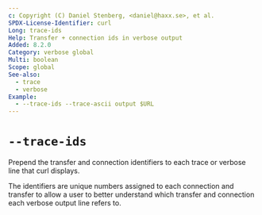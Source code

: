 ```yaml
---
c: Copyright (C) Daniel Stenberg, <daniel@haxx.se>, et al.
SPDX-License-Identifier: curl
Long: trace-ids
Help: Transfer + connection ids in verbose output
Added: 8.2.0
Category: verbose global
Multi: boolean
Scope: global
See-also:
  - trace
  - verbose
Example:
  - --trace-ids --trace-ascii output $URL
---
```


# `--trace-ids`

Prepend the transfer and connection identifiers to each trace or verbose line
that curl displays.

The identifiers are unique numbers assigned to each connection and transfer to
allow a user to better understand which transfer and connection each verbose
output line refers to.
